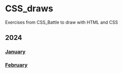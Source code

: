 # CSS_draws
Exercises from CSS_Battle to draw with HTML and CSS

## 2024 

### [January](January/README.md)

### [February](February/README.md)
